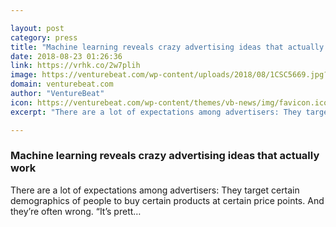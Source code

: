 ```yaml
---

layout: post
category: press
title: "Machine learning reveals crazy advertising ideas that actually work"
date: 2018-08-23 01:26:36
link: https://vrhk.co/2w7plih
image: https://venturebeat.com/wp-content/uploads/2018/08/1CSC5669.jpg?fit=2966%2C1977&strip=all
domain: venturebeat.com
author: "VentureBeat"
icon: https://venturebeat.com/wp-content/themes/vb-news/img/favicon.ico
excerpt: "There are a lot of expectations among advertisers: They target certain demographics of people to buy certain products at certain price points. And they’re often wrong. “It’s prett…"

---
```


### Machine learning reveals crazy advertising ideas that actually work

There are a lot of expectations among advertisers: They target certain demographics of people to buy certain products at certain price points. And they’re often wrong. “It’s prett…